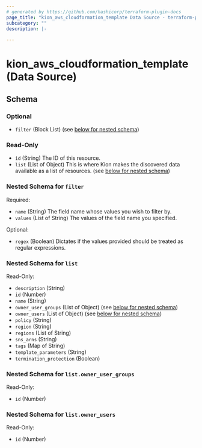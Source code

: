 ```yaml
---
# generated by https://github.com/hashicorp/terraform-plugin-docs
page_title: "kion_aws_cloudformation_template Data Source - terraform-provider-kion"
subcategory: ""
description: |-
  
---
```


# kion_aws_cloudformation_template (Data Source)





<!-- schema generated by tfplugindocs -->
## Schema

### Optional

- `filter` (Block List) (see [below for nested schema](#nestedblock--filter))

### Read-Only

- `id` (String) The ID of this resource.
- `list` (List of Object) This is where Kion makes the discovered data available as a list of resources. (see [below for nested schema](#nestedatt--list))

<a id="nestedblock--filter"></a>
### Nested Schema for `filter`

Required:

- `name` (String) The field name whose values you wish to filter by.
- `values` (List of String) The values of the field name you specified.

Optional:

- `regex` (Boolean) Dictates if the values provided should be treated as regular expressions.


<a id="nestedatt--list"></a>
### Nested Schema for `list`

Read-Only:

- `description` (String)
- `id` (Number)
- `name` (String)
- `owner_user_groups` (List of Object) (see [below for nested schema](#nestedobjatt--list--owner_user_groups))
- `owner_users` (List of Object) (see [below for nested schema](#nestedobjatt--list--owner_users))
- `policy` (String)
- `region` (String)
- `regions` (List of String)
- `sns_arns` (String)
- `tags` (Map of String)
- `template_parameters` (String)
- `termination_protection` (Boolean)

<a id="nestedobjatt--list--owner_user_groups"></a>
### Nested Schema for `list.owner_user_groups`

Read-Only:

- `id` (Number)


<a id="nestedobjatt--list--owner_users"></a>
### Nested Schema for `list.owner_users`

Read-Only:

- `id` (Number)
